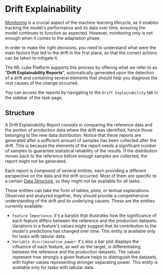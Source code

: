 # Drift Explainability

[Monitoring]  is a crucial aspect of the machine learning lifecycle, as it enables tracking the model's performance and its data over time,
ensuring the model continues to function as expected. However, monitoring only is not enough when it comes to the adaptation phase.

In order to make the right decisions, you need to understand what were the main factors that led to the drift in the first place, so that
the correct actions can be taken to mitigate it.

The ML cube Platform supports this process by offering what we refer to as "**Drift Explainability Reports**", 
automatically generated upon the detection of a drift and containing several elements that should help you diagnose the root causes 
of the change occurred.

You can access the reports by navigating to the `Drift Explainability` tab in the sidebar of the task page.

## Structure

A Drift Explainability Report consists in comparing the reference data and the portion of production data where the drift was identified, hence 
those belonging to the new data distribution. Notice that these reports are generated after a sufficient amount of samples has been collected after the drift.
This is because the elements of the report needs a significant number of samples to guarantee statistical reliability of the results.
If the distribution moves back to the reference before enough samples are collected, the report might not be generated.

Each report is composed of several entities, each providing a different perspective on the data and the drift occurred. 
Most of them are specific to a certain [Data Structure], so they might not be available for all tasks.

These entities can take the form of tables, plots, or textual explanations. 
Observed and analyzed together, they should provide a comprehensive understanding of the drift and its underlying causes.
These are the entities currently available:

- `Feature Importance`: it's a barplot that illustrates how the significance of each feature differs between the reference 
 and the production datasets. Variations in a feature's values might suggest that its contribution to the model's predictions 
 has changed over time. This entity is available only for tasks with tabular data.
- `Variable discriminative power`: it's also a bar plot displays the influence of each feature, as well as the target, 
 in differentiating between the reference and the production datasets. 
 The values represent how strongly a given feature helps to distinguish the datasets, with higher values representing stronger 
 separating power. This entity is available only for tasks with tabular data.

[Monitoring]: index.md
[Data Structure]: ../../api/python/enums.md#datastructure